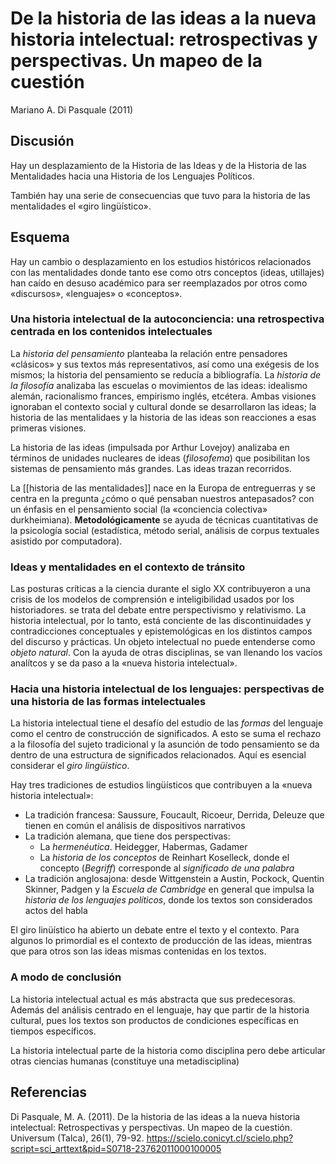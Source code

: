 # De la historia de las ideas a la nueva historia intelectual: retrospectivas y perspectivas. Un mapeo de la cuestión
Mariano A. Di Pasquale (2011)

## Discusión
Hay un desplazamiento de la Historia de las Ideas y de la Historia de las Mentalidades hacia una Historia de los Lenguajes Políticos.

También hay una serie de consecuencias que tuvo para la historia de las mentalidades el «giro lingüístico».

## Esquema
Hay un cambio o desplazamiento en los estudios históricos relacionados con las mentalidades donde tanto ese como otrs conceptos (ideas, utillajes) han caído en desuso académico para ser reemplazados por otros como «discursos», «lenguajes» o «conceptos».

### Una historia intelectual de la autoconciencia: una retrospectiva centrada en los contenidos intelectuales
La *historia del pensamiento* planteaba la relación entre pensadores «clásicos» y sus textos más representativos, así como una exégesis de los mismos; la historia del pensamiento se reducía a bibliografía. La *historia de la filosofía* analizaba las escuelas o movimientos de las ideas: idealismo alemán, racionalismo frances, empirismo inglés, etcétera. Ambas visiones ignoraban el contexto social y cultural donde se desarrollaron las ideas; la historia de las mentalidaes y la historia de las ideas son reacciones a esas primeras visiones.

La historia de las ideas (impulsada por Arthur Lovejoy) analizaba en términos de unidades nucleares de ideas (*filosofema*) que posibilitan los sistemas de pensamiento más grandes. Las ideas trazan recorridos.

La [[historia de las mentalidades]] nace en la Europa de entreguerras y se centra en la pregunta ¿cómo o qué pensaban nuestros antepasados? con un énfasis en el pensamiento social (la «conciencia colectiva» durkheimiana). **Metodológicamente** se ayuda de técnicas cuantitativas de la psicología social (estadística, método serial, análisis de corpus textuales asistido por computadora). 

### Ideas y mentalidades en el contexto de tránsito
Las posturas críticas a la ciencia durante el siglo XX contribuyeron a una crisis de los modelos de comprensión e inteligibilidad usados por los historiadores. se trata del debate entre perspectivismo y relativismo. La historia intelectual, por lo tanto, está conciente de las discontinuidades y contradicciones conceptuales y epistemológicas en los distintos campos del discurso y prácticas. Un objeto intelectual no puede entenderse como *objeto natural*. Con la ayuda de otras disciplinas, se van llenando los vacíos analítcos y se da paso a la «nueva historia intelectual».

### Hacia una historia intelectual de los lenguajes: perspectivas de una historia de las formas intelectuales
La historia intelectual tiene el desafío del estudio de las *formas* del lenguaje como el centro de construcción de significados. A esto se suma el rechazo a la filosofía del sujeto tradicional y la asunción de todo pensamiento se da dentro de una estructura de significados relacionados. Aquí es esencial considerar el *giro lingüístico*.

Hay tres tradiciones de estudios lingüísticos que contribuyen a la «nueva historia intelectual»:
- La tradición francesa: Saussure, Foucault, Ricoeur, Derrida, Deleuze que tienen en común el análisis de dispositivos narrativos
- La tradición alemana, que tiene dos perspectivas: 
    - La *hermenéutica*. Heidegger, Habermas, Gadamer
    - La *historia de los conceptos* de Reinhart Koselleck, donde el concepto (*Begriff*) corresponde al *significado de una palabra*
- La tradición anglosajona: desde Wittgenstein a Austin, Pockock, Quentin Skinner, Padgen y la *Escuela de Cambridge* en general que impulsa la *historia de los lenguajes políticos*, donde los textos son considerados actos del habla

El giro linüístico ha abierto un debate entre el texto y el contexto. Para algunos lo primordial es el contexto de producción de las ideas, mientras que para otros son las ideas mismas contenidas en los textos.

### A modo de conclusión
La historia intelectual actual es más abstracta que sus predecesoras. Además del análisis centrado en el lenguaje, hay que partir de la historia cultural, pues los textos son productos de condiciones específicas en tiempos específicos.

La historia intelectual parte de la historia como disciplina pero debe articular otras ciencias humanas (constituye una metadisciplina)

## Referencias

Di Pasquale, M. A. (2011). De la historia de las ideas a la nueva historia intelectual: Retrospectivas y perspectivas. Un mapeo de la cuestión. Universum (Talca), 26(1), 79-92. <https://scielo.conicyt.cl/scielo.php?script=sci_arttext&pid=S0718-23762011000100005>
